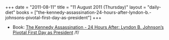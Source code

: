 +++
date = "2011-08-11"
title = "11 August 2011 (Thursday)"
layout = "daily-diet"
books = ["the-kennedy-assassination-24-hours-after-lyndon-b.-johnsons-pivotal-first-day-as-president"]
+++


* Book: [The Kennedy Assassination - 24 Hours After: Lyndon B. Johnson’s Pivotal First Day as President](/books/the-kennedy-assassination-24-hours-after-lyndon-b.-johnsons-pivotal-first-day-as-president) /f/